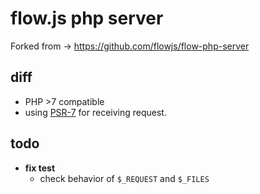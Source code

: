 flow.js php server
=======================

Forked from -> https://github.com/flowjs/flow-php-server

## diff
- PHP >7 compatible
- using [PSR-7](https://github.com/php-fig/http-message) for receiving request.

## todo
- **fix test**
    - check behavior of `$_REQUEST` and `$_FILES`